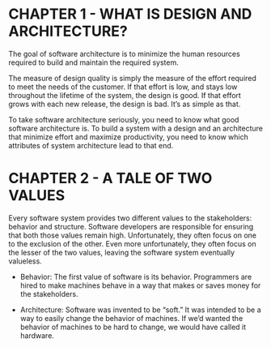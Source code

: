 # CHAPTER 1 - WHAT IS DESIGN AND ARCHITECTURE?

The goal of software architecture is to minimize the human resources required to build and
maintain the required system.

The measure of design quality is simply the measure of the effort required to
meet the needs of the customer. If that effort is low, and stays low throughout the
lifetime of the system, the design is good. If that effort grows with each new
release, the design is bad. It’s as simple as that.

To take software architecture seriously, you need to know what good software
architecture is. To build a system with a design and an architecture that minimize
effort and maximize productivity, you need to know which attributes of system
architecture lead to that end.


# CHAPTER 2 - A TALE OF TWO VALUES

Every software system provides two different values to the stakeholders:
behavior and structure. Software developers are responsible for ensuring that
both those values remain high. Unfortunately, they often focus on one to the
exclusion of the other. Even more unfortunately, they often focus on the lesser of
the two values, leaving the software system eventually valueless.

- Behavior: The first value of software is its behavior. Programmers are hired to make
machines behave in a way that makes or saves money for the stakeholders.

- Architecture: Software was invented to be “soft.” It was intended to be a way to easily change
the behavior of machines. If we’d wanted the behavior of machines to be hard to
change, we would have called it hardware.


